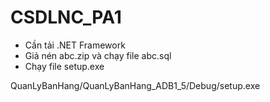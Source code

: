 # CSDLNC_PA1
- Cần tải .NET Framework
- Giả nén abc.zip và chạy file abc.sql
- Chạy file setup.exe

QuanLyBanHang/QuanLyBanHang_ADB1_5/Debug/setup.exe



